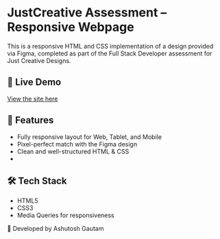 # JustCreative Assessment – Responsive Webpage

This is a responsive HTML and CSS implementation of a design provided via Figma, completed as part of the Full Stack Developer assessment for Just Creative Designs.

## 🔗 Live Demo
[View the site here](https://ashutosh078gautam.github.io/JustCreativeAssessment/)


## 📱 Features
- Fully responsive layout for Web, Tablet, and Mobile
- Pixel-perfect match with the Figma design
- Clean and well-structured HTML & CSS
- 
## 🛠️ Tech Stack
- HTML5
- CSS3
- Media Queries for responsiveness



👤 Developed by Ashutosh Gautam

